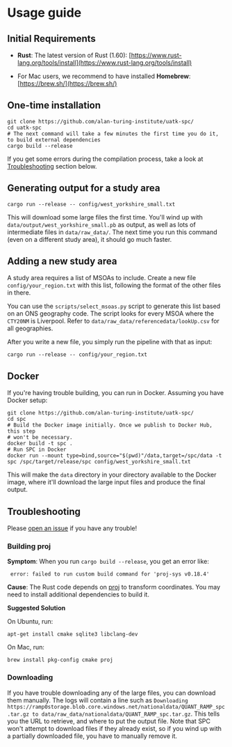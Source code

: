 # Usage guide

## Initial Requirements

- **Rust**: The latest version of Rust (1.60):
  [https://www.rust-lang.org/tools/install](https://www.rust-lang.org/tools/install)

- For Mac users, we recommend to have installed **Homebrew**: [https://brew.sh/](https://brew.sh/)

## One-time installation

```shell
git clone https://github.com/alan-turing-institute/uatk-spc/
cd uatk-spc
# The next command will take a few minutes the first time you do it, to build external dependencies
cargo build --release
```

If you get some errors during the compilation process, take a look at
[Troubleshooting](#Troubleshooting) section below.

## Generating output for a study area

```
cargo run --release -- config/west_yorkshire_small.txt
```

This will download some large files the first time. You'll wind up with
`data/output/west_yorkshire_small.pb` as output, as well as lots of
intermediate files in `data/raw_data/`. The next time you run this command
(even on a different study area), it should go much faster.

## Adding a new study area

A study area requires a list of MSOAs to include. Create a new file `config/your_region.txt` with this list, following the format of the other files in there.

You can use the `scripts/select_msoas.py` script to generate this list based on an ONS geography code. The script looks for every MSOA where the `CTY20NM` is Liverpool. Refer to `data/raw_data/referencedata/lookUp.csv` for all geographies.

After you write a new file, you simply run the pipeline with that as input:

```
cargo run --release -- config/your_region.txt
```

## Docker

If you're having trouble building, you can run in Docker. Assuming you have Docker setup:

```shell
git clone https://github.com/alan-turing-institute/uatk-spc/
cd spc
# Build the Docker image initially. Once we publish to Docker Hub, this step
# won't be necessary.
docker build -t spc .
# Run SPC in Docker
docker run --mount type=bind,source="$(pwd)"/data,target=/spc/data -t spc /spc/target/release/spc config/west_yorkshire_small.txt
```

This will make the `data` directory in your directory available to the Docker image, where it'll download the large input files and produce the final output.

## Troubleshooting

Please [open an issue](https://github.com/alan-turing-institute/uatk-spc/issues) if you have any trouble!

### Building proj

**Symptom**: When you run `cargo build --release`, you get an error like:

```shell
 error: failed to run custom build command for 'proj-sys v0.18.4'
```

**Cause**: The Rust code depends on [proj](https://proj.org) to transform coordinates. You may need to install additional dependencies to build it.

**Suggested Solution**

On Ubuntu, run:

```shell
apt-get install cmake sqlite3 libclang-dev
```

On Mac, run:

```shell
brew install pkg-config cmake proj
```

### Downloading

If you have trouble downloading any of the large files, you can download them manually. The logs will contain a line such as `Downloading https://ramp0storage.blob.core.windows.net/nationaldata/QUANT_RAMP_spc.tar.gz to data/raw_data/nationaldata/QUANT_RAMP_spc.tar.gz`. This tells you the URL to retrieve, and where to put the output file. Note that SPC won't attempt to download files if they already exist, so if you wind up with a partially downloaded file, you have to manually remove it.
